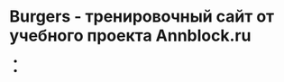 # Burgers - тренировочный сайт от учебного проекта Annblock.ru

* [Макет сайта Figma]: (https://www.figma.com/file/8muxUNt1PwGH5byQR6LZG8/Burgers-Menu-Responsive?node-id=702%3A197)

* [Демо сайта]: (https://maratbulatov625.github.io/Module01-Burger/)

